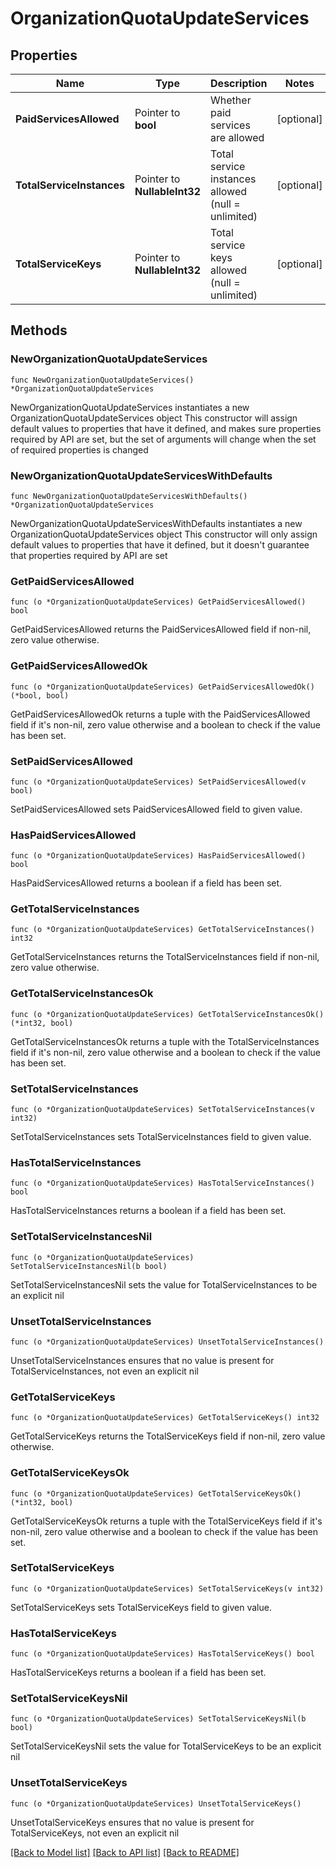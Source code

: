 # OrganizationQuotaUpdateServices

## Properties

Name | Type | Description | Notes
------------ | ------------- | ------------- | -------------
**PaidServicesAllowed** | Pointer to **bool** | Whether paid services are allowed | [optional] 
**TotalServiceInstances** | Pointer to **NullableInt32** | Total service instances allowed (null &#x3D; unlimited) | [optional] 
**TotalServiceKeys** | Pointer to **NullableInt32** | Total service keys allowed (null &#x3D; unlimited) | [optional] 

## Methods

### NewOrganizationQuotaUpdateServices

`func NewOrganizationQuotaUpdateServices() *OrganizationQuotaUpdateServices`

NewOrganizationQuotaUpdateServices instantiates a new OrganizationQuotaUpdateServices object
This constructor will assign default values to properties that have it defined,
and makes sure properties required by API are set, but the set of arguments
will change when the set of required properties is changed

### NewOrganizationQuotaUpdateServicesWithDefaults

`func NewOrganizationQuotaUpdateServicesWithDefaults() *OrganizationQuotaUpdateServices`

NewOrganizationQuotaUpdateServicesWithDefaults instantiates a new OrganizationQuotaUpdateServices object
This constructor will only assign default values to properties that have it defined,
but it doesn't guarantee that properties required by API are set

### GetPaidServicesAllowed

`func (o *OrganizationQuotaUpdateServices) GetPaidServicesAllowed() bool`

GetPaidServicesAllowed returns the PaidServicesAllowed field if non-nil, zero value otherwise.

### GetPaidServicesAllowedOk

`func (o *OrganizationQuotaUpdateServices) GetPaidServicesAllowedOk() (*bool, bool)`

GetPaidServicesAllowedOk returns a tuple with the PaidServicesAllowed field if it's non-nil, zero value otherwise
and a boolean to check if the value has been set.

### SetPaidServicesAllowed

`func (o *OrganizationQuotaUpdateServices) SetPaidServicesAllowed(v bool)`

SetPaidServicesAllowed sets PaidServicesAllowed field to given value.

### HasPaidServicesAllowed

`func (o *OrganizationQuotaUpdateServices) HasPaidServicesAllowed() bool`

HasPaidServicesAllowed returns a boolean if a field has been set.

### GetTotalServiceInstances

`func (o *OrganizationQuotaUpdateServices) GetTotalServiceInstances() int32`

GetTotalServiceInstances returns the TotalServiceInstances field if non-nil, zero value otherwise.

### GetTotalServiceInstancesOk

`func (o *OrganizationQuotaUpdateServices) GetTotalServiceInstancesOk() (*int32, bool)`

GetTotalServiceInstancesOk returns a tuple with the TotalServiceInstances field if it's non-nil, zero value otherwise
and a boolean to check if the value has been set.

### SetTotalServiceInstances

`func (o *OrganizationQuotaUpdateServices) SetTotalServiceInstances(v int32)`

SetTotalServiceInstances sets TotalServiceInstances field to given value.

### HasTotalServiceInstances

`func (o *OrganizationQuotaUpdateServices) HasTotalServiceInstances() bool`

HasTotalServiceInstances returns a boolean if a field has been set.

### SetTotalServiceInstancesNil

`func (o *OrganizationQuotaUpdateServices) SetTotalServiceInstancesNil(b bool)`

 SetTotalServiceInstancesNil sets the value for TotalServiceInstances to be an explicit nil

### UnsetTotalServiceInstances
`func (o *OrganizationQuotaUpdateServices) UnsetTotalServiceInstances()`

UnsetTotalServiceInstances ensures that no value is present for TotalServiceInstances, not even an explicit nil
### GetTotalServiceKeys

`func (o *OrganizationQuotaUpdateServices) GetTotalServiceKeys() int32`

GetTotalServiceKeys returns the TotalServiceKeys field if non-nil, zero value otherwise.

### GetTotalServiceKeysOk

`func (o *OrganizationQuotaUpdateServices) GetTotalServiceKeysOk() (*int32, bool)`

GetTotalServiceKeysOk returns a tuple with the TotalServiceKeys field if it's non-nil, zero value otherwise
and a boolean to check if the value has been set.

### SetTotalServiceKeys

`func (o *OrganizationQuotaUpdateServices) SetTotalServiceKeys(v int32)`

SetTotalServiceKeys sets TotalServiceKeys field to given value.

### HasTotalServiceKeys

`func (o *OrganizationQuotaUpdateServices) HasTotalServiceKeys() bool`

HasTotalServiceKeys returns a boolean if a field has been set.

### SetTotalServiceKeysNil

`func (o *OrganizationQuotaUpdateServices) SetTotalServiceKeysNil(b bool)`

 SetTotalServiceKeysNil sets the value for TotalServiceKeys to be an explicit nil

### UnsetTotalServiceKeys
`func (o *OrganizationQuotaUpdateServices) UnsetTotalServiceKeys()`

UnsetTotalServiceKeys ensures that no value is present for TotalServiceKeys, not even an explicit nil

[[Back to Model list]](../README.md#documentation-for-models) [[Back to API list]](../README.md#documentation-for-api-endpoints) [[Back to README]](../README.md)



